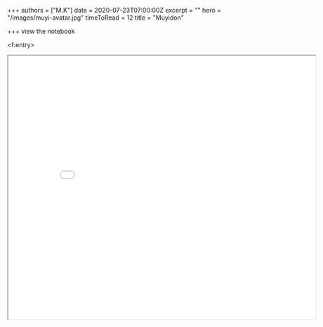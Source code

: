 +++
authors = ["M.K"]
date = 2020-07-23T07:00:00Z
excerpt = ""
hero = "/images/muyi-avatar.jpg"
timeToRead = 12
title = "Muyidon"

+++
view the notebook

<f:entry>
<iframe width = "700" height=" 600" src="[http://localhost:8889/notebooks/lotto649%20Analyst.ipynb](http://localhost:8889/notebooks/lotto649%20Analyst.ipynb)"  </iframe>
</f:entry>